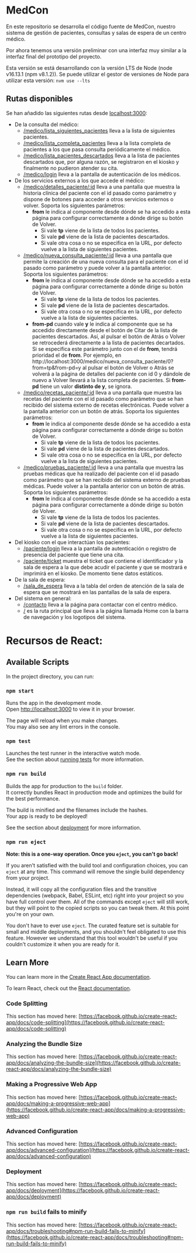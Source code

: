 # MedCon

En este repositorio se desarrolla el código fuente de MedCon, nuestro sistema de gestión de pacientes, consultas y salas de espera de un centro médico.

Por ahora tenemos una versión preliminar con una interfaz muy similar a la interfaz final del prototipo del proyecto.

Esta versión se está desarrollando con la versión LTS de Node (node v16.13.1 (npm v8.1.2)). Se puede utilizar el gestor de versiones de Node para utilizar esta versión:  `nvm use --lts`

## Rutas disponibles
Se han añadido las siguientes rutas desde [localhost:3000](http://localhost:3000):
- De la consulta del médico:
    + [/medico/lista_siguientes_pacientes](http://localhost:3000/medico/lista_siguientes_pacientes) lleva a la lista de siguientes pacientes.
    + [/medico/lista_completa_pacientes](http://localhost:3000/medico/lista_completa_pacientes) lleva a la lista completa de pacientes a los que pasa consulta periódicamente el médico.
    + [/medico/lista_pacientes_descartados](http://localhost:3000/medico/lista_pacientes_descartados) lleva a la lista de pacientes descartados que, por alguna razón, se registraron en el kiosko y finalmente no pudieron atender su cita.
    + [/medico/login](http://localhost:3000/medico/login) lleva a la pantalla de autenticación de los médicos.
- De los servicios externos a los que accede el médico:
    + [/medico/detalles_paciente/:id](http://localhost:3000/medico/detalles_paciente/:id) lleva a una pantalla que muestra la historia clínica del paciente con el id pasado como parámetro y dispone de botones para acceder a otros servicios externos o volver. Soporta los siguientes parámetros:
        * **from** le indica al componente desde dónde se ha accedido a esta página para configurar correctamente a dónde dirige su botón de Volver.
            + Si vale **tp** viene de la lista de todos los pacientes.
            + Si vale **pd** viene de la lista de pacientes descartados.
            + Si vale otra cosa o no se especifica en la URL, por defecto vuelve a la lista de siguientes pacientes.
    + [/medico/nueva_consulta_paciente/:id](http://localhost:3000/medico/nueva_consulta_paciente/:id) lleva a una pantalla que permite la creación de una nueva consulta para el paciente con el id pasado como parámetro y puede volver a la pantalla anterior. Soporta los siguientes parámetros:
        * **from** le indica al componente desde dónde se ha accedido a esta página para configurar correctamente a dónde dirige su botón de Volver.
            + Si vale **tp** viene de la lista de todos los pacientes.
            + Si vale **pd** viene de la lista de pacientes descartados.
            + Si vale otra cosa o no se especifica en la URL, por defecto vuelve a la lista de siguientes pacientes.
        * **from-pd** cuando vale **y** le indica al componente que se ha accedido directamente desde el botón de Citar de la lista de pacientes descartados. Así, al pulsar el botón de Atrás o Volver se retrocederá directamente a la lista de pacientes decartados.
          Si se especifica este parámetro junto con el de **from**, tendrá prioridad el de **from**.
          Por ejemplo, en http://localhost:3000/medico/nueva_consulta_paciente/0?from=tp&from-pd=y al pulsar el botón de Volver o Atrás se volverá a la página de detalles del paciente con id 0 y dándole de nuevo a Volver llevará a la lista completa de pacientes.
          Si **from-pd** tiene un valor **distinto de y**, se ignora.
    + [/medico/recetas_paciente/:id](http://localhost:3000/medico/recetas_paciente/:id) lleva a una pantalla que muestra las recetas del paciente con el id pasado como parámetro que se han recibido del sistema externo de recetas electrónicas. Puede volver a la pantalla anterior con un botón de atrás. Soporta los siguientes parámetros:
        * **from** le indica al componente desde dónde se ha accedido a esta página para configurar correctamente a dónde dirige su botón de Volver.
            + Si vale **tp** viene de la lista de todos los pacientes.
            + Si vale **pd** viene de la lista de pacientes descartados.
            + Si vale otra cosa o no se especifica en la URL, por defecto vuelve a la lista de siguientes pacientes.
    + [/medico/pruebas_paciente/:id](http://localhost:3000/medico/pruebas_paciente/:id) lleva a una pantalla que muestra las pruebas médicas que ha realizado del paciente con el id pasado como parámetro que se han recibido del sistema externo de pruebas médicas. Puede volver a la pantalla anterior con un botón de atrás. Soporta los siguientes parámetros:
        * **from** le indica al componente desde dónde se ha accedido a esta página para configurar correctamente a dónde dirige su botón de Volver.
            + Si vale **tp** viene de la lista de todos los pacientes.
            + Si vale **pd** viene de la lista de pacientes descartados.
            + Si vale otra cosa o no se especifica en la URL, por defecto vuelve a la lista de siguientes pacientes.
- Del kiosko con el que interactúan los pacientes:
    + [/paciente/login](http://localhost:3000/paciente/login) lleva a la pantalla de autenticación o registro de presencia del paciente que tiene una cita.
    + [/paciente/ticket](http://localhost:3000/paciente/ticket) muestra el ticket que contiene el identificador y la sala de espera a la que debe acudir el paciente y que se mostrará e imprimirá en el kiosko. De momento tiene datos estáticos.
- De la sala de espera:
    + [/sala_de_espera](http://localhost:3000/sala_de_espera) lleva a la tabla del orden de atención de la sala de espera que se mostrará en las pantallas de la sala de espera.
- Del sistema en general:
    + [/contacto](http://localhost:3000/contacto) lleva a la página para contactar con el centro médico.
    + [/](http://localhost:3000) es la ruta principal que lleva a la página llamada Home con la barra de navegación y los logotipos del sistema.

# Recursos de React:
## Available Scripts

In the project directory, you can run:

### `npm start`

Runs the app in the development mode.\
Open [http://localhost:3000](http://localhost:3000) to view it in your browser.

The page will reload when you make changes.\
You may also see any lint errors in the console.

### `npm test`

Launches the test runner in the interactive watch mode.\
See the section about [running tests](https://facebook.github.io/create-react-app/docs/running-tests) for more information.

### `npm run build`

Builds the app for production to the `build` folder.\
It correctly bundles React in production mode and optimizes the build for the best performance.

The build is minified and the filenames include the hashes.\
Your app is ready to be deployed!

See the section about [deployment](https://facebook.github.io/create-react-app/docs/deployment) for more information.

### `npm run eject`

**Note: this is a one-way operation. Once you `eject`, you can't go back!**

If you aren't satisfied with the build tool and configuration choices, you can `eject` at any time. This command will remove the single build dependency from your project.

Instead, it will copy all the configuration files and the transitive dependencies (webpack, Babel, ESLint, etc) right into your project so you have full control over them. All of the commands except `eject` will still work, but they will point to the copied scripts so you can tweak them. At this point you're on your own.

You don't have to ever use `eject`. The curated feature set is suitable for small and middle deployments, and you shouldn't feel obligated to use this feature. However we understand that this tool wouldn't be useful if you couldn't customize it when you are ready for it.

## Learn More

You can learn more in the [Create React App documentation](https://facebook.github.io/create-react-app/docs/getting-started).

To learn React, check out the [React documentation](https://reactjs.org/).

### Code Splitting

This section has moved here: [https://facebook.github.io/create-react-app/docs/code-splitting](https://facebook.github.io/create-react-app/docs/code-splitting)

### Analyzing the Bundle Size

This section has moved here: [https://facebook.github.io/create-react-app/docs/analyzing-the-bundle-size](https://facebook.github.io/create-react-app/docs/analyzing-the-bundle-size)

### Making a Progressive Web App

This section has moved here: [https://facebook.github.io/create-react-app/docs/making-a-progressive-web-app](https://facebook.github.io/create-react-app/docs/making-a-progressive-web-app)

### Advanced Configuration

This section has moved here: [https://facebook.github.io/create-react-app/docs/advanced-configuration](https://facebook.github.io/create-react-app/docs/advanced-configuration)

### Deployment

This section has moved here: [https://facebook.github.io/create-react-app/docs/deployment](https://facebook.github.io/create-react-app/docs/deployment)

### `npm run build` fails to minify

This section has moved here: [https://facebook.github.io/create-react-app/docs/troubleshooting#npm-run-build-fails-to-minify](https://facebook.github.io/create-react-app/docs/troubleshooting#npm-run-build-fails-to-minify)
